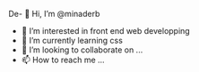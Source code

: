 De- 👋 Hi, I’m @minaderb
- 👀 I’m interested in front end web developping
- 🌱 I’m currently learning css
- 💞️ I’m looking to collaborate on ...
- 📫 How to reach me ...

<!---
minaderb/minaderb is a ✨ special ✨ repository because its `README.md` (this file) appears on your GitHub profile.
You can click the Preview link to take a look at your changes.
--->

